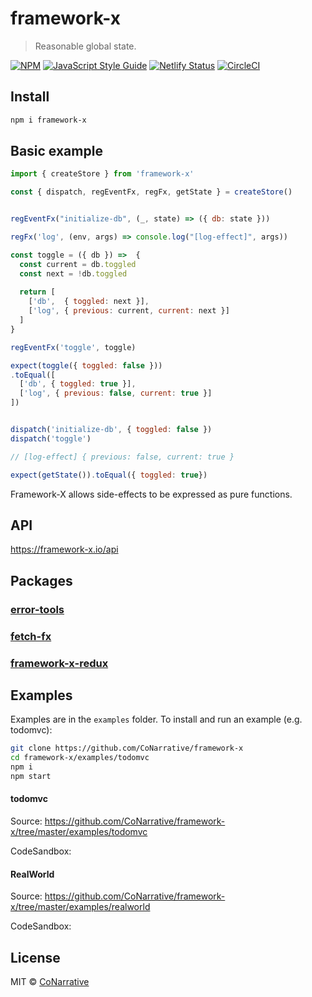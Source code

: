 # framework-x

> Reasonable global state.

[![NPM](https://img.shields.io/npm/v/framework-x.svg)](https://www.npmjs.com/package/framework-x)
[![JavaScript Style Guide](https://img.shields.io/badge/code_style-standard-brightgreen.svg)](https://standardjs.com)
[![Netlify Status](https://api.netlify.com/api/v1/badges/204808f0-9975-4e67-9b42-5b4b0907374f/deploy-status)](https://app.netlify.com/sites/vigorous-curie-c09c4e/deploys)
[![CircleCI](https://circleci.com/gh/CoNarrative/framework-x.svg?style=svg&circle-token=b3e15b621e83d2e9d6b2d0eca6aac342a09f766d)](https://circleci.com/gh/CoNarrative/framework-x)


## Install

```bash
npm i framework-x
```



## Basic example

```js
import { createStore } from 'framework-x'

const { dispatch, regEventFx, regFx, getState } = createStore()


regEventFx("initialize-db", (_, state) => ({ db: state }))

regFx('log', (env, args) => console.log("[log-effect]", args))

const toggle = ({ db }) =>  {
  const current = db.toggled
  const next = !db.toggled
  
  return [
    ['db',  { toggled: next }],
    ['log', { previous: current, current: next }]
  ]
}

regEventFx('toggle', toggle)

expect(toggle({ toggled: false }))
.toEqual([
  ['db', { toggled: true }], 
  ['log', { previous: false, current: true }]
])


dispatch('initialize-db', { toggled: false })
dispatch('toggle')

// [log-effect] { previous: false, current: true }

expect(getState()).toEqual({ toggled: true})
```

Framework-X allows side-effects to be expressed as pure functions.


## API
https://framework-x.io/api


## Packages

### [error-tools](https://github.com/CoNarrative/framework-x/tree/master/packages/error-tools)
### [fetch-fx](https://github.com/CoNarrative/framework-x/tree/master/packages/fetch-fx)
### [framework-x-redux](https://github.com/CoNarrative/framework-x/tree/master/packages/framework-x-redux)


## Examples


Examples are in the `examples` folder. To install and run an example (e.g. todomvc):

```bash
git clone https://github.com/CoNarrative/framework-x
cd framework-x/examples/todomvc
npm i
npm start
```

#### todomvc 

Source: https://github.com/CoNarrative/framework-x/tree/master/examples/todomvc

CodeSandbox: 


#### RealWorld

Source: https://github.com/CoNarrative/framework-x/tree/master/examples/realworld

CodeSandbox: 

 


## License

MIT © [CoNarrative](https://github.com/CoNarrative)
